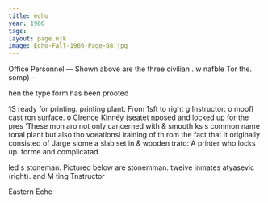 ```yaml
---
title: echo
year: 1966
tags:
layout: page.njk
image: Echo-Fall-1966-Page-08.jpg
---
```

Office Personnel — Shown above are the three civilian . w
nafble Tor the. somp) -

hen the type form has been prooted

1S ready for printing.
printing plant. From 1sft to right
g Instructor: o moofl cast ron surface. o
Clrence Kinnéy (seatet nposed and locked up for the pres
‘These mon aro not only cancerned with & smooth ks s common name
tonal plant but also tho voeationsl iraining of th rom the fact that It originally consisted of  Jarge siome
a slab set in & wooden trato: A printer who locks up. forme
and complicatad

led s stoneman. Pictured below are stonemman.
tweive inmates atyasevic (right). and M
ting Tnstructor

Eastern Eche


